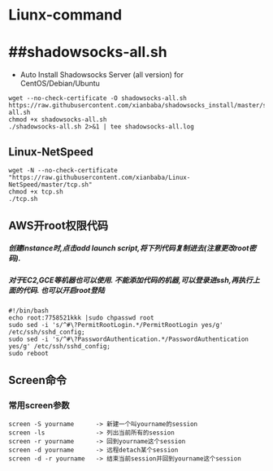 # Liunx-command

##shadowsocks-all.sh
==================
- Auto Install Shadowsocks Server (all version) for CentOS/Debian/Ubuntu
```
wget --no-check-certificate -O shadowsocks-all.sh https://raw.githubusercontent.com/xianbaba/shadowsocks_install/master/shadowsocks-all.sh
chmod +x shadowsocks-all.sh
./shadowsocks-all.sh 2>&1 | tee shadowsocks-all.log
```

## Linux-NetSpeed
```
wget -N --no-check-certificate "https://raw.githubusercontent.com/xianbaba/Linux-NetSpeed/master/tcp.sh"
chmod +x tcp.sh
./tcp.sh
```
## AWS开root权限代码

##### 创建instance时,点击add launch script,将下列代码复制进去(注意更改root密码).
##### 对于EC2,GCE等机器也可以使用. 不能添加代码的机器,可以登录进ssh,再执行上面的代码. 也可以开启root登陆
```
#!/bin/bash
echo root:7758521kkk |sudo chpasswd root
sudo sed -i 's/^#\?PermitRootLogin.*/PermitRootLogin yes/g' /etc/ssh/sshd_config;
sudo sed -i 's/^#\?PasswordAuthentication.*/PasswordAuthentication yes/g' /etc/ssh/sshd_config;
sudo reboot
```

## Screen命令
### 常用screen参数
```
screen -S yourname      -> 新建一个叫yourname的session
screen -ls              -> 列出当前所有的session
screen -r yourname      -> 回到yourname这个session
screen -d yourname      -> 远程detach某个session
screen -d -r yourname   -> 结束当前session并回到yourname这个session
```
